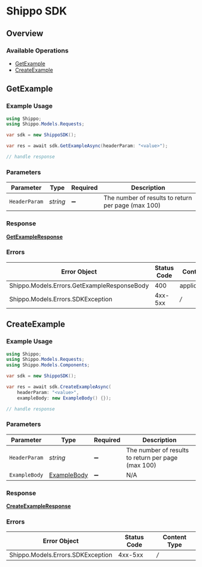 # Shippo SDK


## Overview

### Available Operations

* [GetExample](#getexample)
* [CreateExample](#createexample)

## GetExample

### Example Usage

```csharp
using Shippo;
using Shippo.Models.Requests;

var sdk = new ShippoSDK();

var res = await sdk.GetExampleAsync(headerParam: "<value>");

// handle response
```

### Parameters

| Parameter                                          | Type                                               | Required                                           | Description                                        |
| -------------------------------------------------- | -------------------------------------------------- | -------------------------------------------------- | -------------------------------------------------- |
| `HeaderParam`                                      | *string*                                           | :heavy_minus_sign:                                 | The number of results to return per page (max 100) |


### Response

**[GetExampleResponse](../../Models/Requests/GetExampleResponse.md)**
### Errors

| Error Object                                | Status Code                                 | Content Type                                |
| ------------------------------------------- | ------------------------------------------- | ------------------------------------------- |
| Shippo.Models.Errors.GetExampleResponseBody | 400                                         | application/json                            |
| Shippo.Models.Errors.SDKException           | 4xx-5xx                                     | */*                                         |

## CreateExample

### Example Usage

```csharp
using Shippo;
using Shippo.Models.Requests;
using Shippo.Models.Components;

var sdk = new ShippoSDK();

var res = await sdk.CreateExampleAsync(
    headerParam: "<value>",
    exampleBody: new ExampleBody() {});

// handle response
```

### Parameters

| Parameter                                             | Type                                                  | Required                                              | Description                                           |
| ----------------------------------------------------- | ----------------------------------------------------- | ----------------------------------------------------- | ----------------------------------------------------- |
| `HeaderParam`                                         | *string*                                              | :heavy_minus_sign:                                    | The number of results to return per page (max 100)    |
| `ExampleBody`                                         | [ExampleBody](../../Models/Components/ExampleBody.md) | :heavy_minus_sign:                                    | N/A                                                   |


### Response

**[CreateExampleResponse](../../Models/Requests/CreateExampleResponse.md)**
### Errors

| Error Object                      | Status Code                       | Content Type                      |
| --------------------------------- | --------------------------------- | --------------------------------- |
| Shippo.Models.Errors.SDKException | 4xx-5xx                           | */*                               |
